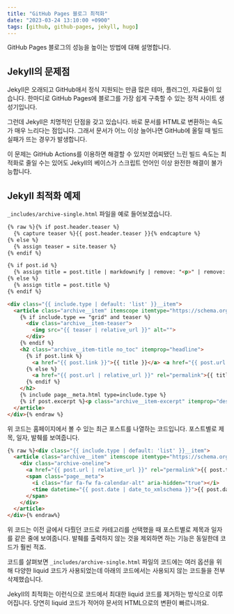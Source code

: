 ```yaml
---
title: "GitHub Pages 블로그 최적화"
date: "2023-03-24 13:10:00 +0900"
tags: [github, github-pages, jekyll, hugo]
---
```

GitHub Pages 블로그의 성능을 높이는 방법에 대해 설명합니다.

## Jekyll의 문제점

Jekyll은 오래되고 GitHub애서 정식 지원되는 만큼 많은 테마, 플러그인, 자료들이 있습니다. 한마디로 GitHub Pages에 블로그를 가장 쉽게 구축할 수 있는 정적 사이트 생성기입니다.

그런데 Jekyll은 치명적인 단점을 갖고 있습니다. 바로 문서를 HTML로 변환하는 속도가 매우 느리다는 점입니다. 그래서 문서가 어느 이상 늘어나면 GitHub에 올릴 때 빌드 실패가 뜨는 경우가 발생합니다.

이 문제는 GitHub Actions를 이용하면 해결할 수 있지만 어찌됐던 느린 빌드 속도는 최적화로 줄일 수는 있어도 Jekyll의 베이스가 스크립트 언어인 이상 완전한 해결이 불가능합니다.

## Jekyll 최적화 예제

`_includes/archive-single.html` 파일을 예로 들어보겠습니다.

```html
{% raw %}{% if post.header.teaser %}
  {% capture teaser %}{{ post.header.teaser }}{% endcapture %}
{% else %}
  {% assign teaser = site.teaser %}
{% endif %}

{% if post.id %}
  {% assign title = post.title | markdownify | remove: "<p>" | remove: "</p>" %}
{% else %}
  {% assign title = post.title %}
{% endif %}

<div class="{{ include.type | default: 'list' }}__item">
  <article class="archive__item" itemscope itemtype="https://schema.org/CreativeWork">
    {% if include.type == "grid" and teaser %}
      <div class="archive__item-teaser">
        <img src="{{ teaser | relative_url }}" alt="">
      </div>
    {% endif %}
    <h2 class="archive__item-title no_toc" itemprop="headline">
      {% if post.link %}
        <a href="{{ post.link }}">{{ title }}</a> <a href="{{ post.url | relative_url }}" rel="permalink"><i class="fas fa-link" aria-hidden="true" title="permalink"></i><span class="sr-only">Permalink</span></a>
      {% else %}
        <a href="{{ post.url | relative_url }}" rel="permalink">{{ title }}</a>
      {% endif %}
    </h2>
    {% include page__meta.html type=include.type %}
    {% if post.excerpt %}<p class="archive__item-excerpt" itemprop="description">{{ post.excerpt | markdownify | strip_html | truncate: 160 }}</p>{% endif %}
  </article>
</div>{% endraw %}
```

위 코드는 홈페이지에서 볼 수 있는 최근 포스트를 나열하는 코드입니다. 포스트별로 제목, 일자, 발췌를 보여줍니다.

```html
{% raw %}<div class="{{ include.type | default: 'list' }}__item">
  <article class="archive__item" itemscope itemtype="https://schema.org/CreativeWork">
    <div class="archive-oneline">
      <a href="{{ post.url | relative_url }}" rel="permalink">{{ post.title }}</a>
      <span class="page__meta">
        <i class="far fa-fw fa-calendar-alt" aria-hidden="true"></i>
        <time datetime="{{ post.date | date_to_xmlschema }}">{{ post.date | date: site.date_format }}</time>
      </span>
    </div>
  </article>
</div>{% endraw%}
```

위 코드는 이전 글에서 다뤘던 코드로 카테고리를 선택했을 때 포스트별로 제목과 일자를 같은 줄에 보여줍니다. 발췌를 출력하지 않는 것을 제외하면 하는 기능은 동일한데 코드가 훨씬 적죠.

코드를 살펴보면 `_includes/archive-single.html` 파일의 코드에는 여러 옵션을 위해 다양한 liquid 코드가 사용되었는데 아래의 코드에서는 사용되지 않는 코드들을 전부 삭제했습니다.

Jekyll의 최적화는 이런식으로 코드에서 최대한 liquid 코드를 제거하는 방식으로 이루어집니다. 당연히 liquid 코드가 적어야 문서의 HTML으로의 변환이 빠르니까요.